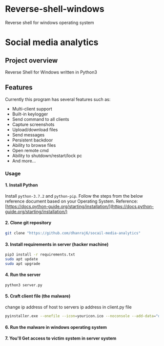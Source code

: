 # Reverse-shell-windows
Reverse shell for windows operating system
# Social media analytics
## Project overview
Reverse Shell for Windows written in Python3 

## Features
Currently this program has several features such as:
* Multi-client support
* Built-in keylogger
* Send command to all clients
* Capture screenshots
* Upload/download files
* Send messages
* Persistent backdoor
* Ability to browse files
* Open remote cmd
* Ability to shutdown/restart/lock pc
* And more...
### Usage

#### 1. Install Python
Install ```python-3.7.2``` and ```python-pip```. Follow the steps from the below reference document based on your Operating System.
Reference: [https://docs.python-guide.org/starting/installation/](https://docs.python-guide.org/starting/installation/)


#### 2. Clone git repository
```bash
git clone "https://github.com/dhanraj6/socail-media-analytics"
```

#### 3. Install requirements in server (hacker machine) 
```bash
pip3 install -r requirements.txt
sudo apt update
sudo apt upgrade

```

#### 4. Run the server
```bash
python3 server.py
```
#### 5. Craft client file (the malware)
change ip address of host to servers ip address in client.py file 
```bash
pyinstaller.exe --onefile --icon=youricon.ico --noconsole --add-data="dat;." client.py
```
#### 6. Run the malware in windows operating system 

#### 7. You'll Get access to victim system in server system 
